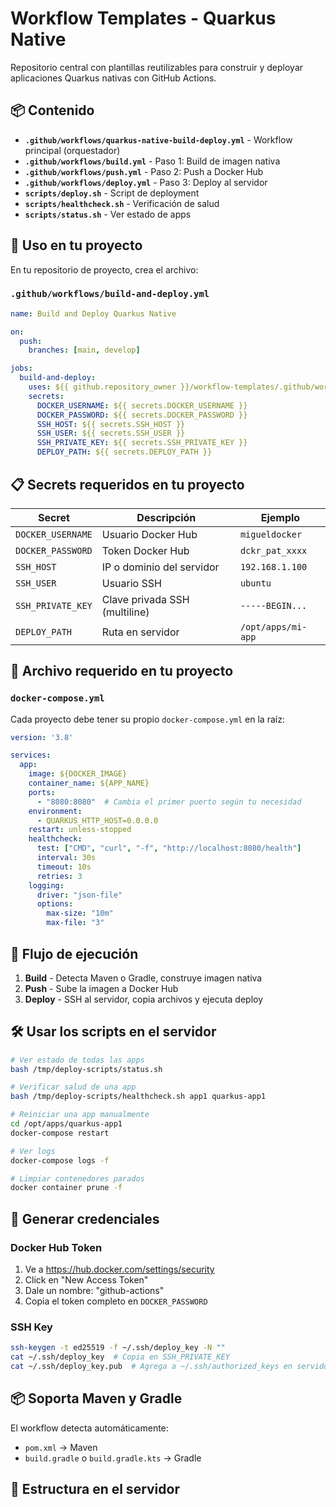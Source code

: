 # Workflow Templates - Quarkus Native

Repositorio central con plantillas reutilizables para construir y deployar aplicaciones Quarkus nativas con GitHub Actions.

## 📦 Contenido

- **`.github/workflows/quarkus-native-build-deploy.yml`** - Workflow principal (orquestador)
- **`.github/workflows/build.yml`** - Paso 1: Build de imagen nativa
- **`.github/workflows/push.yml`** - Paso 2: Push a Docker Hub
- **`.github/workflows/deploy.yml`** - Paso 3: Deploy al servidor
- **`scripts/deploy.sh`** - Script de deployment
- **`scripts/healthcheck.sh`** - Verificación de salud
- **`scripts/status.sh`** - Ver estado de apps

## 🚀 Uso en tu proyecto

En tu repositorio de proyecto, crea el archivo:

### `.github/workflows/build-and-deploy.yml`
```yaml
name: Build and Deploy Quarkus Native

on:
  push:
    branches: [main, develop]

jobs:
  build-and-deploy:
    uses: ${{ github.repository_owner }}/workflow-templates/.github/workflows/quarkus-native-build-deploy.yml@main
    secrets:
      DOCKER_USERNAME: ${{ secrets.DOCKER_USERNAME }}
      DOCKER_PASSWORD: ${{ secrets.DOCKER_PASSWORD }}
      SSH_HOST: ${{ secrets.SSH_HOST }}
      SSH_USER: ${{ secrets.SSH_USER }}
      SSH_PRIVATE_KEY: ${{ secrets.SSH_PRIVATE_KEY }}
      DEPLOY_PATH: ${{ secrets.DEPLOY_PATH }}
```

## 📋 Secrets requeridos en tu proyecto

| Secret | Descripción | Ejemplo |
|--------|------------|---------|
| `DOCKER_USERNAME` | Usuario Docker Hub | `migueldocker` |
| `DOCKER_PASSWORD` | Token Docker Hub | `dckr_pat_xxxx` |
| `SSH_HOST` | IP o dominio del servidor | `192.168.1.100` |
| `SSH_USER` | Usuario SSH | `ubuntu` |
| `SSH_PRIVATE_KEY` | Clave privada SSH (multiline) | `-----BEGIN...` |
| `DEPLOY_PATH` | Ruta en servidor | `/opt/apps/mi-app` |

## 📝 Archivo requerido en tu proyecto

### `docker-compose.yml`

Cada proyecto debe tener su propio `docker-compose.yml` en la raíz:
```yaml
version: '3.8'

services:
  app:
    image: ${DOCKER_IMAGE}
    container_name: ${APP_NAME}
    ports:
      - "8080:8080"  # Cambia el primer puerto según tu necesidad
    environment:
      - QUARKUS_HTTP_HOST=0.0.0.0
    restart: unless-stopped
    healthcheck:
      test: ["CMD", "curl", "-f", "http://localhost:8080/health"]
      interval: 30s
      timeout: 10s
      retries: 3
    logging:
      driver: "json-file"
      options:
        max-size: "10m"
        max-file: "3"
```

## 🔄 Flujo de ejecución

1. **Build** - Detecta Maven o Gradle, construye imagen nativa
2. **Push** - Sube la imagen a Docker Hub
3. **Deploy** - SSH al servidor, copia archivos y ejecuta deploy

## 🛠️ Usar los scripts en el servidor
```bash
# Ver estado de todas las apps
bash /tmp/deploy-scripts/status.sh

# Verificar salud de una app
bash /tmp/deploy-scripts/healthcheck.sh app1 quarkus-app1

# Reiniciar una app manualmente
cd /opt/apps/quarkus-app1
docker-compose restart

# Ver logs
docker-compose logs -f

# Limpiar contenedores parados
docker container prune -f
```

## 🔐 Generar credenciales

### Docker Hub Token
1. Ve a https://hub.docker.com/settings/security
2. Click en "New Access Token"
3. Dale un nombre: "github-actions"
4. Copia el token completo en `DOCKER_PASSWORD`

### SSH Key
```bash
ssh-keygen -t ed25519 -f ~/.ssh/deploy_key -N ""
cat ~/.ssh/deploy_key  # Copia en SSH_PRIVATE_KEY
cat ~/.ssh/deploy_key.pub  # Agrega a ~/.ssh/authorized_keys en servidor
```

## 📦 Soporta Maven y Gradle

El workflow detecta automáticamente:
- `pom.xml` → Maven
- `build.gradle` o `build.gradle.kts` → Gradle

## 📁 Estructura en el servidor
